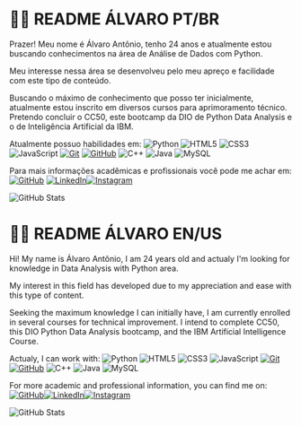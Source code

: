 
# 👦🏾 README ÁLVARO PT/BR

Prazer! Meu nome é Álvaro Antônio, tenho 24 anos e atualmente estou buscando conhecimentos na área de Análise de Dados com Python.

Meu interesse nessa área se desenvolveu pelo meu apreço e facilidade com este tipo de conteúdo.

Buscando o máximo de conhecimento que posso ter inicialmente, atualmente estou inscrito em diversos cursos para aprimoramento técnico. Pretendo concluir o CC50, este bootcamp da DIO de Python Data Analysis e o de Inteligência Artificial da IBM.

Atualmente possuo habilidades em:
![Python](https://img.shields.io/badge/python-000?style=for-the-badge&logo=python&logoColor=E94D5F)
![HTML5](https://img.shields.io/badge/HTML-000?style=for-the-badge&logo=html5&logoColor=30A3DC)
![CSS3](https://img.shields.io/badge/CSS3-000?style=for-the-badge&logo=css3&logoColor=E94D5F)
![JavaScript](https://img.shields.io/badge/JavaScript-000?style=for-the-badge&logo=javascript&logoColor=30A3DC)
[![Git](https://img.shields.io/badge/Git-000?style=for-the-badge&logo=git&logoColor=E94D5F)](https://git-scm.com/doc)
[![GitHub](https://img.shields.io/badge/GitHub-000?style=for-the-badge&logo=github&logoColor=30A3DC)](https://docs.github.com/)
![C++](https://img.shields.io/badge/c++-%23000.svg?style=for-the-badge&logo=c%2B%2B&logoColor=E94D5F)
![Java](https://img.shields.io/badge/java-%23000.svg?style=for-the-badge&logo=openjdk&logoColor=30A3DC)
![MySQL](https://img.shields.io/badge/mysql-000.svg?style=for-the-badge&logo=mysql&logoColor=E94D5F)

Para mais informações acadêmicas e profissionais você pode me achar em: 
[![GitHub](https://img.shields.io/badge/github-%23121011.svg?style=for-the-badge&logo=github&logoColor=white)](https://github.com/alvaroant79/)
[![LinkedIn](https://img.shields.io/badge/linkedin-%230077B5.svg?style=for-the-badge&logo=linkedin&logoColor=white)](https://www.linkedin.com/in/alvantferoli/)[![Instagram](https://img.shields.io/badge/Instagram-%23E4405F.svg?style=for-the-badge&logo=Instagram&logoColor=white)](https://instagram.com/alvaroaafo)

![GitHub Stats](https://github-readme-stats.vercel.app/api?username=SEUUSERNAME&theme=transparent&bg_color=000&border_color=30A3DC&show_icons=true&icon_color=30A3DC&title_color=E94D5F&text_color=FFF)

# 👦🏾 README ÁLVARO EN/US

Hi! My name is Álvaro Antônio, I am 24 years old and actualy I'm looking for knowledge in Data Analysis with Python area.

My interest in this field has developed due to my appreciation and ease with this type of content.

Seeking the maximum knowledge I can initially have, I am currently enrolled in several courses for technical improvement. I intend to complete CC50, this DIO Python Data Analysis bootcamp, and the IBM Artificial Intelligence Course.

Actualy, I can work with:
![Python](https://img.shields.io/badge/python-000?style=for-the-badge&logo=python&logoColor=E94D5F)
![HTML5](https://img.shields.io/badge/HTML-000?style=for-the-badge&logo=html5&logoColor=30A3DC)
![CSS3](https://img.shields.io/badge/CSS3-000?style=for-the-badge&logo=css3&logoColor=E94D5F)
![JavaScript](https://img.shields.io/badge/JavaScript-000?style=for-the-badge&logo=javascript&logoColor=30A3DC)
[![Git](https://img.shields.io/badge/Git-000?style=for-the-badge&logo=git&logoColor=E94D5F)](https://git-scm.com/doc)
[![GitHub](https://img.shields.io/badge/GitHub-000?style=for-the-badge&logo=github&logoColor=30A3DC)](https://docs.github.com/)
![C++](https://img.shields.io/badge/c++-%23000.svg?style=for-the-badge&logo=c%2B%2B&logoColor=E94D5F)
![Java](https://img.shields.io/badge/java-%23000.svg?style=for-the-badge&logo=openjdk&logoColor=30A3DC)
![MySQL](https://img.shields.io/badge/mysql-000.svg?style=for-the-badge&logo=mysql&logoColor=E94D5F)

For more academic and professional information, you can find me on: [![GitHub](https://img.shields.io/badge/github-%23121011.svg?style=for-the-badge&logo=github&logoColor=white)](https://github.com/alvaroant79/)[![LinkedIn](https://img.shields.io/badge/linkedin-%230077B5.svg?style=for-the-badge&logo=linkedin&logoColor=white)](https://www.linkedin.com/in/alvantferoli/)[![Instagram](https://img.shields.io/badge/Instagram-%23E4405F.svg?style=for-the-badge&logo=Instagram&logoColor=white)](https://instagram.com/alvaroaafo)

![GitHub Stats](https://github-readme-stats.vercel.app/api?username=SEUUSERNAME&theme=transparent&bg_color=000&border_color=30A3DC&show_icons=true&icon_color=30A3DC&title_color=E94D5F&text_color=FFF)
